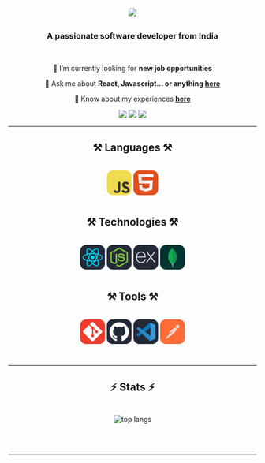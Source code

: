 <h1 align="center">
    <img src="https://readme-typing-svg.herokuapp.com/?font=Righteous&size=35&center=true&vCenter=true&width=500&height=70&duration=4000&lines=Hi+There!+👋;+I'm+Prasanth_Mani!;" />
</h1>

<h3 align="center">A passionate software developer from India</h3>

<br/>

<div align="center">
 
 🔭 I’m currently looking for **new job opportunities**

💬 Ask me about **React, Javascript... or anything [here](https://njahi-oussama.vercel.app)**

📄 Know about my experiences **[here](https://resume-kohl-iota.vercel.app/resume.pdf)**


 </div>
 
<div align="center"> 
  <a href="mailto:prasanthportfolio1998@gmail.com"><img src="https://img.shields.io/badge/Gmail-333333?style=for-the-badge&logo=gmail&logoColor=red"/></a>
  <a href="https://www.linkedin.com/in/prasanth-engineer/" target="_blank"><img src="https://img.shields.io/badge/LinkedIn-0077B5?style=for-the-badge&logo=linkedin&logoColor=white" target="_blank"/></a>
  <a href="https://njahi-oussama.vercel.app" target="_blank"><img src="https://img.shields.io/badge/Portfolio-FF5722?style=for-the-badge&logo=todoist&logoColor=white" target="_blank" /></a>
</div>

 <hr/>
 
<h2 align="center">⚒️ Languages ⚒️</h2>
<br/>
<div align="center" style="line-height: 35px;">
    <img src="./icons/JavaScript.svg" alt="JavaSript icon" width="50" height="50">
    <img src="./icons/HTML.svg" alt="HTML icon" width="50" height="50">
</div>
<h2 align="center">⚒️ Technologies ⚒️</h2>
<br/>
<div align="center" style="line-height: 35px;">
    <img src="./icons/React-Dark.svg" alt="React icon" width="50" height="50">
    <img src="./icons/NodeJS-Dark.svg" alt="NodeJS icon" width="50" height="50">
    <img src="./icons/ExpressJS-Dark.svg" alt="ExpressJS icon" width="50" height="50">
    <img src="./icons/MongoDB.svg" alt="MongoDB icon" width="50" height="50">
</div>
<h2 align="center">⚒️ Tools ⚒️</h2>
<br/>
<div align="center" style="line-height: 35px;">
    <img src="./icons/Git.svg" alt="Git icon" width="50" height="50">
    <img src="./icons/Github-Dark.svg" alt="Github icon" width="50" height="50">
    <img src="./icons/VSCode-Dark.svg" alt="VSCode icon" width="50" height="50">
    <img src="./icons/Postman.svg" alt="Postman icon" width="50" height="50">
</div>


<br/>
<hr/>

<h2 align="center">⚡ Stats ⚡</h2>
<br>
<div align=center>
  <img width=325 align="center" src="https://github-readme-stats.vercel.app/api/top-langs/?username=Njahi98&langs_count=8&layout=compact&theme=react&border_radius=10&size_weight=0.5&count_weight=0.5&exclude_repo=github-readme-stats" alt="top langs" />
</div>

<br/><br/>

<hr/>

